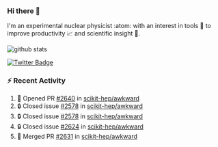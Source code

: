 ### Hi there 👋 

I'm an experimental nuclear physicist :atom: with an interest in tools :wrench: to improve productivity :chart_with_upwards_trend: and scientific insight :telescope:.

![github stats](https://github-readme-stats.vercel.app/api?username=agoose77&show_icons=true&hide_rank=true&hide_title=true&bg_color=30,e76445,904e95&text_color=efe3ec&icon_color=efe3ec)
<!--
**agoose77/agoose77** is a ✨ _special_ ✨ repository because its `README.md` (this file) appears on your GitHub profile.

Here are some ideas to get you started:

- 🔭 I’m currently working on ...
- 🌱 I’m currently learning ...
- 👯 I’m looking to collaborate on ...
- 🤔 I’m looking for help with ...
- 💬 Ask me about ...
- 📫 How to reach me: ...
- 😄 Pronouns: ...
- ⚡ Fun fact: ...
-->

[![Twitter Badge](https://img.shields.io/twitter/follow/agoose77?style=flat-square&logo=Twitter&logoColor=white&color=cornflowerblue)](https://twitter.com/agoose77)

### :zap: Recent Activity

<!--START_SECTION:activity-->
1. 💪 Opened PR [#2640](https://github.com/scikit-hep/awkward/pull/2640) in [scikit-hep/awkward](https://github.com/scikit-hep/awkward)
2. 🔒 Closed issue [#2578](https://github.com/scikit-hep/awkward/issues/2578) in [scikit-hep/awkward](https://github.com/scikit-hep/awkward)
3. 🔒 Closed issue [#2578](https://github.com/scikit-hep/awkward/issues/2578) in [scikit-hep/awkward](https://github.com/scikit-hep/awkward)
4. 🔒 Closed issue [#2624](https://github.com/scikit-hep/awkward/issues/2624) in [scikit-hep/awkward](https://github.com/scikit-hep/awkward)
5. 🎉 Merged PR [#2631](https://github.com/scikit-hep/awkward/pull/2631) in [scikit-hep/awkward](https://github.com/scikit-hep/awkward)
<!--END_SECTION:activity-->
